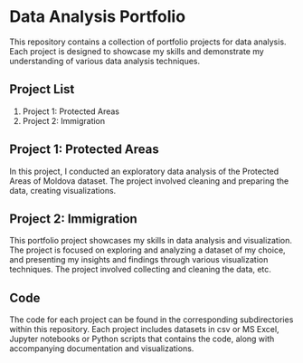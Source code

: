 # Data Analysis Portfolio

This repository contains a collection of portfolio projects for data analysis. Each project is designed to showcase my skills and demonstrate my understanding of various data analysis techniques.

## Project List

1. Project 1: Protected Areas
2. Project 2: Immigration

## Project 1: Protected Areas

In this project, I conducted an exploratory data analysis of the Protected Areas of Moldova dataset. The project involved cleaning and preparing the data, creating visualizations. 

## Project 2: Immigration

This portfolio project showcases my skills in data analysis and visualization. The project is focused on exploring and analyzing a dataset of my choice, and presenting my insights and findings through various visualization techniques. The project involved collecting and cleaning the data, etc.


## Code

The code for each project can be found in the corresponding subdirectories within this repository. Each project includes datasets in csv or MS Excel,  Jupyter notebooks or Python scripts that contains the code, along with accompanying documentation and visualizations.

